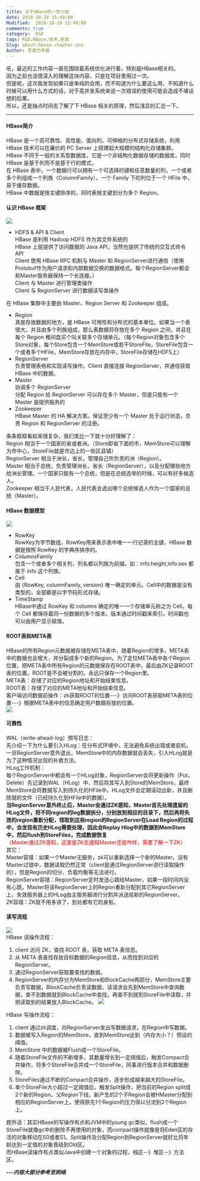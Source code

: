 ```yaml
---
title: 关于HBase的一些小结
date: 2018-10-20 15:49:00
Modified:  2018-10-20 15:49:00
comments: true
category:  R&D
tags: R&D,HBase,技术,研发
Slug: about-hbase-chapter-one
Author: 苍南竹竿君
---
```

吼，最近的工作内容一直在围绕着系统优化进行着，特别是HBase相关的。  
因为之前也没很深入的理解这块内容，只是在项目里用过一次。  
但是呢，这次我发现如果只是单纯的会用，而不知道为什么要这么用，不知道什么时候可以用什么方式的话，对于高并发系统来说一次错误的使用可能会造成不堪设想的后果。  
所以，还是抽点时间去了解了下 HBase 相关的原理，然后浅显的汇总一下。  

---
#### HBase简介
HBase 是一个高可靠性、高性能、面向列、可伸缩的分布式存储系统，利用 HBase 技术可以在廉价的 PC Server 上搭建起大规模的结构化存储集群。  
HBase 不同于一般的关系型数据库，它是一个非结构化数据存储的数据库，同时 HBase 是基于列而不是基于行的模式。  
在 HBase 表中，一个数据行可以拥有一个可选择的键和任意数量的列，一个或者多个列组成一个列族（ColumnFamily），一个 Family 下的列位于一个 HFile 中，易于缓存数据。  
HBase 中数据是按主键排序的，同时表按主键划分为多个 Region。  

#### 认识 HBase 框架
![](http://wx3.sinaimg.cn/mw690/ad108d28ly1fwfx19gzcyj20j909nmy2.jpg)  
* HDFS & API & Client  
    HBase 是利用 Hadoop HDFS 作为其文件系统的  
    HBase 上层提供了访问数据的 Java API，当然也提供了传统的交互式命令 API  
    Client 使用 HBase RPC 机制与 Master 和 RegionServer进行通信（使用Protobuf作为用户请求和内部数据交换的数据格式。每个RegionServer都会和Master服务器保持一个长连接。）  
    Client 与 Master 进行管理类操作  
    Client 与 RegionServer 进行数据读写类操作  
<!--more-->  
在 HBase 集群中主要由 Master、Region Server 和 Zookeeper 组成。  
* Region  
    真是存放数据的地方，是 HBase 可用性和分布式的基本单位。如果当一个表很大，并且由多个列族组成，那么表数据将存放在多个 Region 之间，并且在每个 Region 椎间盘买个叫关联多个存储单元。（每个Region对象包含多个Store对象，每个Store包含一个MemStore或若干StoreFile，StoreFile包含一个或者多个HFile，MemStore存放在内存中，StoreFile存储在HDFS上）
* RegionServer  
    负责管理表格和实现读写操作。Client 直接连接 RegionServer，并通信获取 HBase 中的数据。
* Master  
    协调多个 RegionServer  
    分配 Region 给 RegionServer
    可以存在多个 Master，但是只能有一个 Master 是提供服务的
* Zookeeper  
    HBase Master 的 HA 解决方案。保证至少有一个 Master 处于运行状态，负责 Region 和 RegionServer 的注册。

条条框框看起来很复杂，我们类比一下就十分好理解了：  
Region 相当于一个国家的省或者洲。（Store即省下面的市，MemStore可以理解为市中心，StoreFile就是市边上的一些区县镇）  
RegionServer 相当于洲长，省长，管理自己所负责的洲（Region）。  
Master 相当于总统，负责管理洲长，省长（RegionServer），以及分配哪些地方给洲长管理。一个国家只能有一个总统，但是在总统选举的时候，可以有好多候选人。  
Zookeeper 相当于人民代表，人民代表会选出哪个总统候选人作为一个国家的总统（Master）。  

#### HBase 数据模型
![](http://wx1.sinaimg.cn/mw690/ad108d28ly1fwfx15s56vj20ei02jdg7.jpg)  
* RowKey  
    RowKey为字节数组，RowKey用来表示表中唯一一行记录的主键，HBase 数据是按照 RowKey 的字典序排序的。
* ColumnsFamily  
    包含一个或者多个相关列，列名都以列族为前缀。如：info:height,info:sex 都属于 info 这个列族。
* Cell  
    由 {RowKey, columnFamily, version} 唯一确定的单元。Cell中的数据是没有类型的，全部都是以字节码形式存储。
* TimeStamp  
    HBase中通过 RowKey 和 columns 确定的唯一一个存储单元称之为 Cell。每个 Cell 都保存着同一份数据的多个版本。版本通过时间戳来索引。时间戳也可以由用户显示赋值。

#### ROOT表和META表
HBase的所有Region元数据被存储在META表中，随着Region的增多，META表中的数据也会增大，并分裂成多个新的Region。为了定位META表中各个Region位置，把META表中所有Region的元数据保存在ROOT表中，最后由ZK记录ROOT表的位置。ROOT是不会被分割的，永远只保存一个Region里。  
META表：存储了对应的Region地址和开始结束信息。  
ROOT表：存储了对应的META地址和开始结束信息。  
客户端访问数据前操作：zk获取ROOT的位置---》访问ROOT表获取META表的位置---》根据META表中的信息确定用户数据存放的位置。  
![](http://wx2.sinaimg.cn/mw690/ad108d28ly1fwfwiu36qfj20dl07ewfo.jpg)  

#### 可靠性
WAL（write-ahead-log）预写日志：  
先介绍一下为什么要引入HLog：在分布式环境中，无法避免系统出错或者宕机，一旦RegionServer意外退出，MemStore中的内存数据就会丢失，引入HLog就是为了这种情况出现的补救方法。  
HLog工作机制：  
每个RegionServer中都会有一个HLog对象，RegionServer会将更新操作（Put，Delete）先记录到WAL（HLog）中，然后将其写入到Store的MemStore，最终MemStore会将数据写入到持久化的HFile中。HLog文件会定期滚动出新，并且删除就的文件（已经持久化到HFile中的数据）。  
**当RegionServer意外终止后，Master会通过ZK感知，Master首先处理遗留的HLog文件，将不同region的log数据拆分，分别放到相应的目录下，然后再将失效的region重新分配，领取到这些region的RegionServer在Load Region的过程中，会发现有历史HLog需要处理，因此会Replay Hlog中的数据到MemStore中，然后flush到StoreFiles，完成数据恢复**  
<font color='red'>（Master通过ZK感知，这里是ZK去通知Master还是咋样，需要了解一下ZK）</font>  
其它：  
Master容错：如果一个Master无服务，zk可以重新选择一个新的Master。没有Master过错中，数据读取仍然正常（client是通过RegionServer进行读取操作的），但是Region的切分、负载均衡等无法进行。  
RegionServer容错：RegionServer定时发送心跳给Master，如果一段时间内没有心跳，Master将该RegionServer上的Region重新分配到其它RegionServer上，失效服务器上的HLog由主服务器进行分割并派送给新的RegionServer。  
ZK容错：ZK就不用多讲了，到处都有它的身影。  

#### 读写流程
![](http://wx1.sinaimg.cn/mw690/ad108d28ly1fwfwj0sd8pj20kc0cm449.jpg)  
HBase 读操作流程：  
1. client 访问 ZK，查找 ROOT 表，获取 META 表信息。
2. 从 META 表查找存放目标数据的Region信息，从而找到对应的RegionServer。
3. 通过RegionServer获取要查找的数据。
4. RegionServer的内存分为MemStore和BlockCache两部分，MemStore主要负责写数据，BlockCache负责读数据，读请求会先到MemStore中查询数据，查不到数据就到BlockCache中查找，再查不到就到StoreFile中读取，并把读取到的结果放入BlockCache。
![](http://wx2.sinaimg.cn/mw690/ad108d28ly1fwfwj4rhaqj20ce03bq2q.jpg)  

HBase 写操作流程：  
1. client 通过zk调度，向RegionServer发出写数据请求，在Region中写数据。
2. 数据被写入Region的MemStore，直到MemStore达到（内存大小？）预设的阈值。
3. MemStore 中的数据被Flush成一个StoreFile。
4. 随着StoreFile文件的不断增多，其数量增长到一定阈值后，触发Compact合并操作，将多个StoreFile合并成一个StoreFile，同事进行版本合并和数据删除。
5. StoreFiles通过不断的Compact合并操作，逐步形成越来越大的StoreFile。
5. 单个StoreFile大小超过一定阈值后，触发Split操作，把当前的Region split成2个新的Region。父Region下线，新产生的2个子Region会被HMaster分配到相应的RegionServer上，使得原先1个Region的压力得以分流到2个Region上。  

题外话：其实HBase的写操作有点和JVM中的young gc类似，flush成一个StoreFile就像gc中的删除不再使用的对象，而compact操作就像是将Eden区的存活的对象移动在S0或者S1。Split操作及分配Region到RegionServer就好比将年龄达到一定值的对象晋级到Old区。  
而HBase读操作有点类似Java中创建一个对象的过程，栈区--》堆区--》方法区。

***---内容大部分参考至网络***